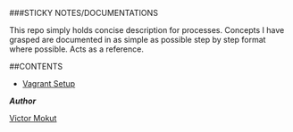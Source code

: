 ###STICKY NOTES/DOCUMENTATIONS

This repo simply holds concise description for processes.
Concepts I have grasped are documented in as simple as possible step by step format where possible.
Acts as a reference.

##CONTENTS

- [Vagrant Setup](https://github.com/vikmokut/sticky_notes/blob/main/vagrant_setup)


***Author***

[Victor Mokut](https://linkedin.com/in/victor-mokut)
